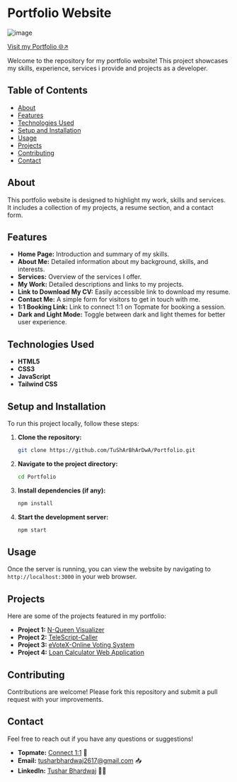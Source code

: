 # Portfolio Website
![image](https://github.com/user-attachments/assets/5e5c5a23-2cee-4937-8fad-ac04717f7296)

[Visit my Portfolio 🌐↗](https://tusharbhardwa.github.io/Portfolio/)

Welcome to the repository for my portfolio website! This project showcases my skills, experience, services i provide and projects as a developer.

## Table of Contents

- [About](#about)
- [Features](#features)
- [Technologies Used](#technologies-used)
- [Setup and Installation](#setup-and-installation)
- [Usage](#usage)
- [Projects](#projects)
- [Contributing](#contributing)
- [Contact](#contact)

## About

This portfolio website is designed to highlight my work, skills and services. It includes a collection of my projects, a resume section, and a contact form.

## Features

- **Home Page:** Introduction and summary of my skills.
- **About Me:** Detailed information about my background, skills, and interests.
- **Services:** Overview of the services I offer.
- **My Work:** Detailed descriptions and links to my projects.
- **Link to Download My CV:** Easily accessible link to download my resume.
- **Contact Me:** A simple form for visitors to get in touch with me.
- **1:1 Booking Link:** Link to connect 1:1 on Topmate for booking a session.
- **Dark and Light Mode:** Toggle between dark and light themes for better user experience.

## Technologies Used

- **HTML5**
- **CSS3**
- **JavaScript**
- **Tailwind CSS** 

## Setup and Installation

To run this project locally, follow these steps:

1. **Clone the repository:**
    ```bash
    git clone https://github.com/TuShArBhArDwA/Portfolio.git
    ```

2. **Navigate to the project directory:**
    ```bash
    cd Portfolio
    ```

3. **Install dependencies (if any):**
    ```bash
    npm install
    ```

4. **Start the development server:**
    ```bash
    npm start
    ```

## Usage

Once the server is running, you can view the website by navigating to `http://localhost:3000` in your web browser.

## Projects

Here are some of the projects featured in my portfolio:
- **Project 1:** [N-Queen Visualizer](https://github.com/TuShArBhArDwA/N-Queen_Visualizer)
- **Project 2:** [TeleScript-Caller](https://github.com/TuShArBhArDwA/TeleScript-Caller)
- **Project 3:** [eVoteX-Online Voting System](https://github.com/TuShArBhArDwA/eVoteX-Online-Voting-Systemr)
- **Project 4:** [Loan Calculator Web Application](https://github.com/TuShArBhArDwA/Loan-Calculator-Web-Application)

## Contributing

Contributions are welcome! Please fork this repository and submit a pull request with your improvements.

## Contact

Feel free to reach out if you have any questions or suggestions!

- **Topmate:** [Connect 1:1](https://topmate.io/tusharbhardwaj) 👥
- **Email:** [tusharbhardwaj2617@gmail.com](mailto:tusharbhardwaj2617@gmail.com) 📥
- **LinkedIn:** [Tushar Bhardwaj](https://www.linkedin.com/in/bhardwajtushar2004/) 🧑‍💻
